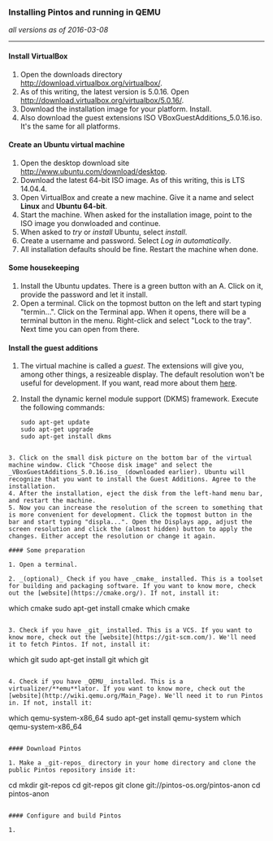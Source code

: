 ### Installing Pintos and running in QEMU

_all versions as of 2016-03-08_

* * *

#### Install VirtualBox

1. Open the downloads directory http://download.virtualbox.org/virtualbox/.
2. As of this writing, the latest version is 5.0.16. Open http://download.virtualbox.org/virtualbox/5.0.16/.
3. Download the installation image for your platform. Install.
4. Also download the guest extensions ISO VBoxGuestAdditions_5.0.16.iso. It's the same for all platforms.

#### Create an Ubuntu virtual machine

1. Open the desktop download site http://www.ubuntu.com/download/desktop.
2. Download the latest 64-bit ISO image. As of this writing, this is LTS 14.04.4.
3. Open VirtualBox and create a new machine. Give it a name and select **Linux** and **Ubuntu 64-bit**.
4. Start the machine. When asked for the installation image, point to the ISO image you donwloaded and continue.
5. When asked to _try_ or _install_ Ubuntu, select _install_.
6. Create a username and password. Select _Log in automatically_.
7. All installation defaults should be fine. Restart the machine when done.

#### Some housekeeping

1. Install the Ubuntu updates. There is a green button with an A. Click on it, provide the password and let it install.
2. Open a terminal. Click on the topmost button on the left and start typing "termin...". Click on the Terminal app. When it opens, there will be a terminal button in the menu. Right-click and select "Lock to the tray". Next time you can open from there.

#### Install the guest additions

1. The virtual machine is called a _guest_. The extensions will give you, among other things, a resizeable display. The default resolution won't be useful for development. If you want, read more about them [here](https://www.virtualbox.org/manual/ch04.html).
2. Install the dynamic kernel module support (DKMS) framework. Execute the following commands:

   ```
   sudo apt-get update
   sudo apt-get upgrade
   sudo apt-get install dkms
  ```

3. Click on the small disk picture on the bottom bar of the virtual machine window. Click "Choose disk image" and select the _VBoxGuestAdditions_5.0.16.iso_ (downloaded earlier). Ubuntu will recognize that you want to install the Guest Additions. Agree to the installation.
4. After the installation, eject the disk from the left-hand menu bar, and restart the machine.
5. Now you can increase the resolution of the screen to something that is more convenient for development. Click the topmost button in the bar and start typing "displa...". Open the Displays app, adjust the screen resolution and click the (almost hidden) button to apply the changes. Either accept the resolution or change it again.

#### Some preparation

1. Open a terminal.

2. _(optional)_ Check if you have _cmake_ installed. This is a toolset for building and packaging software. If you want to know more, check out the [website](https://cmake.org/). If not, install it:

   ```
   which cmake
   sudo apt-get install cmake
   which cmake
   ```

3. Check if you have _git_ installed. This is a VCS. If you want to know more, check out the [website](https://git-scm.com/). We'll need it to fetch Pintos. If not, install it:
 
   ```
   which git
   sudo apt-get install git
   which git
   ```
   
4. Check if you have _QEMU_ installed. This is a virtualizer/**emu**lator. If you want to know more, check out the [website](http://wiki.qemu.org/Main_Page). We'll need it to run Pintos in. If not, install it:

   ```
   which qemu-system-x86_64
   sudo apt-get install qemu-system
   which qemu-system-x86_64
   ```
   
#### Download Pintos

1. Make a _git-repos_ directory in your home directory and clone the public Pintos repository inside it:

   ```
   cd
   mkdir git-repos
   cd git-repos
   git clone git://pintos-os.org/pintos-anon
   cd pintos-anon
   ```
   
#### Configure and build Pintos

1. 
